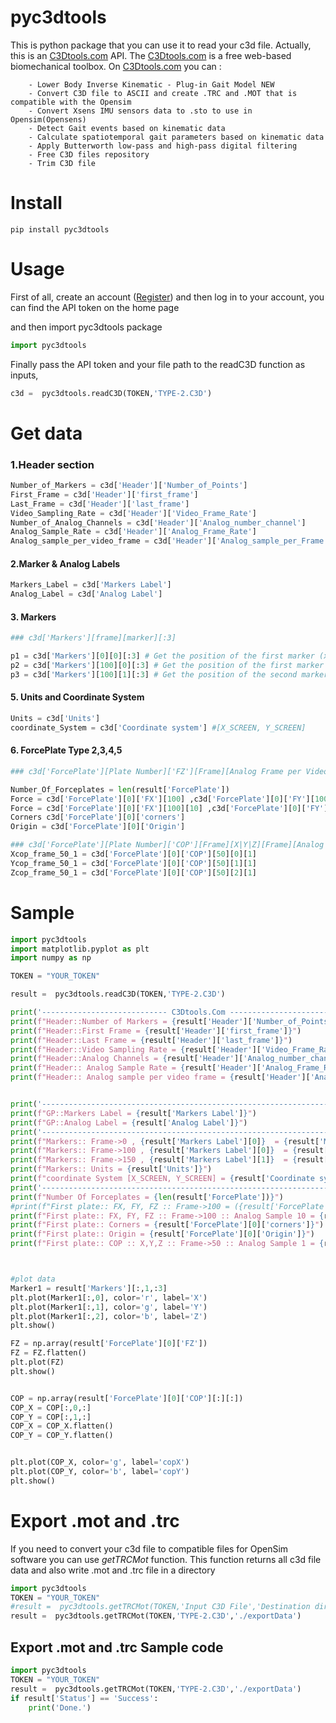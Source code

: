 # pyc3dtools
This is python package that you can use it to read your c3d file. Actually, this is an [C3Dtools.com](https://c3dtools.com) API.
The [C3Dtools.com](https://c3dtools.com) is a free web-based biomechanical toolbox.
On [C3Dtools.com](https://c3dtools.com) you can :

        - Lower Body Inverse Kinematic - Plug-in Gait Model NEW
        - Convert C3D file to ASCII and create .TRC and .MOT that is compatible with the Opensim
        - Convert Xsens IMU sensors data to .sto to use in Opensim(Opensens)
        - Detect Gait events based on kinematic data
        - Calculate spatiotemporal gait parameters based on kinematic data
        - Apply Butterworth low-pass and high-pass digital filtering
        - Free C3D files repository
        - Trim C3D file   


# Install
```
pip install pyc3dtools
```




# Usage
First of all, create an account ([Register](https://c3dtools.com/register)) and then log in to your account, you can find the API token on the home page

and then import pyc3dtools package
```python
import pyc3dtools
```
Finally pass the API token and your file path to the readC3D function as inputs,
```python
c3d =  pyc3dtools.readC3D(TOKEN,'TYPE-2.C3D')
```

# Get data
### 1.Header section
```python
Number_of_Markers = c3d['Header']['Number_of_Points']
First_Frame = c3d['Header']['first_frame']
Last_Frame = c3d['Header']['last_frame']
Video_Sampling_Rate = c3d['Header']['Video_Frame_Rate']
Number_of_Analog_Channels = c3d['Header']['Analog_number_channel']
Analog_Sample_Rate = c3d['Header']['Analog_Frame_Rate']
Analog_sample_per_video_frame = c3d['Header']['Analog_sample_per_Frame']
```
#### 2.Marker & Analog Labels
```python
Markers_Label = c3d['Markers Label']
Analog_Label = c3d['Analog Label']
```

#### 3. Markers

```python
### c3d['Markers'][frame][marker][:3]

p1 = c3d['Markers'][0][0][:3] # Get the position of the first marker (x,y,z) in the first frame 
p2 = c3d['Markers'][100][0][:3] # Get the position of the first marker (x,y,z) in the 100th frame
p3 = c3d['Markers'][100][1][:3] # Get the position of the second marker (x,y,z) in the 100th frame
```
#### 5. Units and Coordinate System

```python
Units = c3d['Units']
coordinate_System = c3d['Coordinate system'] #[X_SCREEN, Y_SCREEN]
```

#### 6. ForcePlate Type 2,3,4,5

```python
### c3d['ForcePlate'][Plate Number]['FZ'][Frame][Analog Frame per Video Frame]

Number_Of_Forceplates = len(result['ForcePlate'])
Force = c3d['ForcePlate'][0]['FX'][100] ,c3d['ForcePlate'][0]['FY'][100],c3d['ForcePlate'][0]['FZ'][100] 
Force = c3d['ForcePlate'][0]['FX'][100][10] ,c3d['ForcePlate'][0]['FY'][100][10],c3d['ForcePlate'][0]['FZ'][100][10] 
Corners c3d['ForcePlate'][0]['corners']
Origin = c3d['ForcePlate'][0]['Origin']

### c3d['ForcePlate'][Plate Number]['COP'][Frame][X|Y|Z][Frame][Analog Frame per Video Frame]
Xcop_frame_50_1 = c3d['ForcePlate'][0]['COP'][50][0][1]
Ycop_frame_50_1 = c3d['ForcePlate'][0]['COP'][50][1][1]
Zcop_frame_50_1 = c3d['ForcePlate'][0]['COP'][50][2][1]
```

# Sample
```python
import pyc3dtools
import matplotlib.pyplot as plt
import numpy as np

TOKEN = "YOUR_TOKEN"

result =  pyc3dtools.readC3D(TOKEN,'TYPE-2.C3D')

print('---------------------------- C3Dtools.Com ----------------------------')
print(f"Header::Number of Markers = {result['Header']['Number_of_Points']}")
print(f"Header::First Frame = {result['Header']['first_frame']}")
print(f"Header::Last Frame = {result['Header']['last_frame']}")
print(f"Header::Video Sampling Rate = {result['Header']['Video_Frame_Rate']}")
print(f"Header::Analog Channels = {result['Header']['Analog_number_channel']}")
print(f"Header:: Analog Sample Rate = {result['Header']['Analog_Frame_Rate']}")
print(f"Header:: Analog sample per video frame = {result['Header']['Analog_sample_per_Frame']}")


print('----------------------------------------------------------------------')
print(f"GP::Markers Label = {result['Markers Label']}")
print(f"GP::Analog Label = {result['Analog Label']}")
print('----------------------------------------------------------------------')
print(f"Markers:: Frame->0 , {result['Markers Label'][0]}  = {result['Markers'][0][0][:3]}")
print(f"Markers:: Frame->100 , {result['Markers Label'][0]}  = {result['Markers'][100][0][:3]}")
print(f"Markers:: Frame->150 , {result['Markers Label'][1]}  = {result['Markers'][150][1][:3]}")
print(f"Markers:: Units = {result['Units']}")
print(f"coordinate System [X_SCREEN, Y_SCREEN] = {result['Coordinate system']}")
print('----------------------------------------------------------------------')
print(f"Number Of Forceplates = {len(result['ForcePlate'])}")
#print(f"First plate:: FX, FY, FZ :: Frame->100 = ({result['ForcePlate'][0]['FX'][100] ,result['ForcePlate'][0]['FY'][100],result['ForcePlate'][0]['FZ'][100] })") # Analog sample per video frame is equal 20 
print(f"First plate:: FX, FY, FZ :: Frame->100 :: Analog Sample 10 = {result['ForcePlate'][0]['FX'][100][10] ,result['ForcePlate'][0]['FY'][100][10],result['ForcePlate'][0]['FZ'][100][10] }") # Analog sample per video frame is equal 20 
print(f"First plate:: Corners = {result['ForcePlate'][0]['corners']}")
print(f"First plate:: Origin = {result['ForcePlate'][0]['Origin']}")
print(f"First plate:: COP :: X,Y,Z :: Frame->50 :: Analog Sample 1 = {result['ForcePlate'][0]['COP'][50][0][1],result['ForcePlate'][0]['COP'][50][1][1],result['ForcePlate'][0]['COP'][50][2][1]}") # Analog sample per video frame is equal 20 



#plot data
Marker1 = result['Markers'][:,1,:3]
plt.plot(Marker1[:,0], color='r', label='X')
plt.plot(Marker1[:,1], color='g', label='Y')
plt.plot(Marker1[:,2], color='b', label='Z')
plt.show()

FZ = np.array(result['ForcePlate'][0]['FZ'])
FZ = FZ.flatten()
plt.plot(FZ)
plt.show()


COP = np.array(result['ForcePlate'][0]['COP'][:][:])
COP_X = COP[:,0,:]
COP_Y = COP[:,1,:]
COP_X = COP_X.flatten()
COP_Y = COP_Y.flatten()


plt.plot(COP_X, color='g', label='copX')
plt.plot(COP_Y, color='b', label='copY')
plt.show()
```


# Export .mot and .trc
If you need to convert your c3d file to compatible files for OpenSim software you can use *getTRCMot* function. This function returns all c3d file data and also write .mot and .trc file in a directory

```python
import pyc3dtools
TOKEN = "YOUR_TOKEN"
#result =  pyc3dtools.getTRCMot(TOKEN,'Input C3D File','Destination directory')
result =  pyc3dtools.getTRCMot(TOKEN,'TYPE-2.C3D','./exportData')
```

## Export .mot and .trc Sample code
```python
import pyc3dtools
TOKEN = "YOUR_TOKEN"
result =  pyc3dtools.getTRCMot(TOKEN,'TYPE-2.C3D','./exportData')
if result['Status'] == 'Success':
    print('Done.')
```


